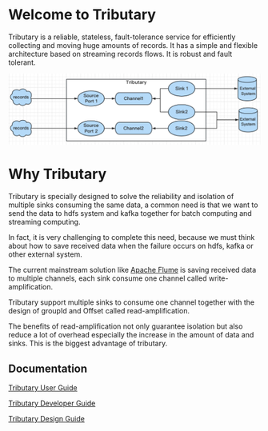 # Welcome to Tributary

Tributary is a reliable, stateless, fault-tolerance service for efficiently collecting and moving huge amounts of
records. It has a simple and flexible architecture based on streaming records flows. It is robust and fault tolerant.

![image](doc/picture/tributary.png)

# Why Tributary

Tributary is specially designed to solve the reliability and isolation of multiple sinks consuming the same data,
a common need is that we want to send the data to hdfs system and kafka together for batch computing and streaming computing.

In fact, it is very challenging to complete this need, 
because we must think about how to save received data when the failure occurs on hdfs, kafka or other external system.

The current mainstream solution like [Apache Flume](https://flume.apache.org/) is saving received data to multiple channels, each sink consume one channel called write-amplification. 

Tributary support multiple sinks to consume one channel together with the design of groupId and Offset called read-amplification.

The benefits of read-amplification not only guarantee isolation but also reduce a lot of overhead 
especially the increase in the amount of data and sinks. This is the biggest advantage of tributary.

## Documentation

[Tributary User Guide](doc/user_guide.md)

[Tributary Developer Guide](doc/developer_guide.md)

[Tributary Design Guide](doc/tributary_design_guide.md)